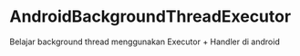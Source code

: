 # AndroidBackgroundThreadExecutor
Belajar background thread menggunakan Executor + Handler di android
